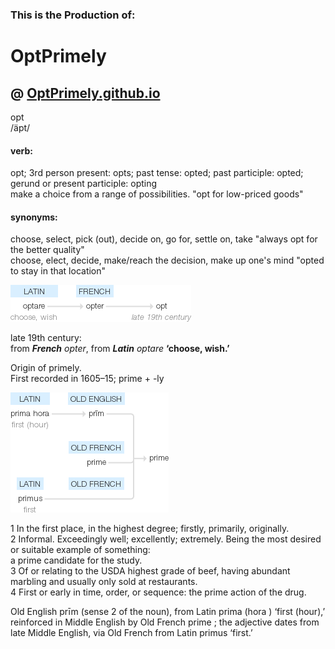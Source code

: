 ### This is the Production of:  
# OptPrimely

## @ [OptPrimely.github.io](OptPrimely.github.io)

opt  
/äpt/

#### verb:  
opt; 3rd person present: opts; past tense: opted; past participle: opted; gerund or present participle: opting  
make a choice from a range of possibilities.
"opt for low-priced goods"  

#### synonyms:  
choose, select, pick (out), decide on, go for, settle on, take
"always opt for the better quality"  
choose, elect, decide, make/reach the decision, make up one's mind
"opted to stay in that location"  

![thisTxt?][Opt_Etymology]  

late 19th century:  
from ***French*** *opter*, from ***Latin*** *optare* __‘choose, wish.’__  



Origin of primely.  
First recorded in 1605–15; prime + -ly  

![What's This?][Prime_Etymology]

1 In the first place, in the highest degree; firstly, primarily, originally.  
2 Informal. Exceedingly well; excellently; extremely.
Being the most desired or suitable example of something:  
a prime candidate for the study.  
3 Of or relating to the USDA highest grade of beef, having abundant marbling and usually only sold at restaurants.  
4 First or early in time, order, or sequence: the prime action of the drug.

Old English prīm (sense 2 of the noun), from Latin prima (hora ) ‘first (hour),’ reinforced in Middle English by Old French prime ; the adjective dates from late Middle English, via Old French from Latin primus ‘first.’

[Opt_Etymology]: /Images/EtymOpt.png/ "Etymology of Opt from Google"
[Prime_Etymology]: /Images/EtymPrime.png/ "Etymology of Prime from Google"
